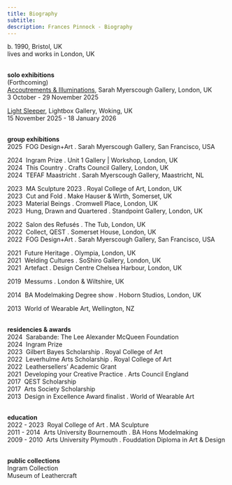 ```yaml
---
title: Biography
subtitle: 
description: Frances Pinnock - Biography
---  
```

b. 1990, Bristol, UK  
lives and works in London, UK  
<br />  

**solo exhibitions**  
(Forthcoming)  
[Accoutrements & Illuminations](https://www.sarahmyerscough.com/exhibitions/70-frances-pinnock-solo-show-gallery-solo-show-2025/), Sarah Myerscough Gallery, London, UK  
3 October - 29 November 2025

[Light Sleeper](https://www.thelightbox.org.uk/whats-on/frances-pinnock-light-sleeper), Lightbox Gallery, Woking, UK  
15 November 2025 - 18 January 2026  
<br />  

**group exhibitions**  
2025&nbsp;&nbsp;FOG Design+Art . Sarah Myerscough Gallery, San Francisco, USA  

2024&nbsp;&nbsp;Ingram Prize . Unit 1 Gallery | Workshop, London, UK  
2024&nbsp;&nbsp;This Country . Crafts Council Gallery, London, UK  
2024&nbsp;&nbsp;TEFAF Maastricht . Sarah Myerscough Gallery, Maastricht, NL  

2023&nbsp;&nbsp;MA Sculpture 2023 . Royal College of Art, London, UK  
2023&nbsp;&nbsp;Cut and Fold . Make Hauser & Wirth, Somerset, UK  
2023&nbsp;&nbsp;Material Beings . Cromwell Place, London, UK  
2023&nbsp;&nbsp;Hung, Drawn and Quartered . Standpoint Gallery, London, UK  

2022&nbsp;&nbsp;Salon des Refusés . The Tub, London, UK  
2022&nbsp;&nbsp;Collect, QEST . Somerset House, London, UK  
2022&nbsp;&nbsp;FOG Design+Art . Sarah Myerscough Gallery, San Francisco, USA    

2021&nbsp;&nbsp;Future Heritage . Olympia, London, UK  
2021&nbsp;&nbsp;Welding Cultures . SoShiro Gallery, London, UK  
2021&nbsp;&nbsp;Artefact . Design Centre Chelsea Harbour, London, UK    

2019&nbsp;&nbsp;Messums . London & Wiltshire, UK    

2014&nbsp;&nbsp;BA Modelmaking Degree show . Hoborn Studios, London, UK  

2013&nbsp;&nbsp;World of Wearable Art, Wellington, NZ  
<br />  

**residencies & awards**  
2024&nbsp;&nbsp;Sarabande: The Lee Alexander McQueen Foundation  
2024&nbsp;&nbsp;Ingram Prize  
2023&nbsp;&nbsp;Gilbert Bayes Scholarship . Royal College of Art  
2022&nbsp;&nbsp;Leverhulme Arts Scholarship . Royal College of Art  
2022&nbsp;&nbsp;Leathersellers’ Academic Grant  
2021&nbsp;&nbsp;Developing your Creative Practice . Arts Council England    
2017&nbsp;&nbsp;QEST Scholarship  
2017&nbsp;&nbsp;Arts Society Scholarship   
2013&nbsp;&nbsp;Design in Excellence Award finalist . World of Wearable Art  
<br />  

**education**  
2022 - 2023&nbsp;&nbsp;Royal College of Art . MA Sculpture  
2011 - 2014&nbsp;&nbsp;Arts University Bournemouth . BA Hons Modelmaking  
2009 - 2010&nbsp;&nbsp;Arts University Plymouth . Fouddation Diploma in Art & Design  
<br />  

**public collections**  
Ingram Collection   
Museum of Leathercraft   
 




 









  










 



  










 












